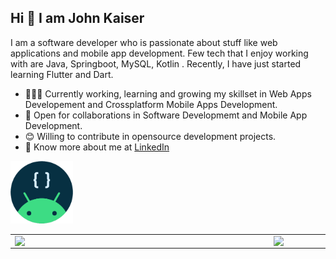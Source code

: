 
## Hi 👋 I am John Kaiser  


I am a software developer who is passionate about stuff like web applications and mobile app development. Few tech that I enjoy working with are Java, Springboot, MySQL, Kotlin . Recently, I have just started learning Flutter and Dart.

- 👨🏽‍💻 Currently working, learning and growing my skillset in Web Apps Developement and Crossplatform Mobile Apps Development.
- 🤝 Open for collaborations in Software Developmemt and Mobile App Development.
- 😊 Willing to contribute in opensource development projects.
- 👨 Know more about me at [LinkedIn](https://www.linkedin.com/in/john-kaiser-910692212/) 

<img src="https://github.com/johnkaizer/johnkaizer/blob/master/android.png" width="100"/>

<br>

<center>
  <table>
    <tr>
        <td><img width="400px" align="left" src="https://github-readme-stats.vercel.app/api?username=johnkaizer&count_private=true&show_icons=true&theme=dark&layout=compact" /></td>
        <td><img width="380px" align="left" src="https://github-readme-stats.vercel.app/api/top-langs/?username=johnkaizer&hide=html&layout=compact&theme=dark" /></td>      
    </tr>   
  </table>
</center>
